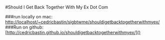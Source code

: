 #Should I Get Back Together With My Ex Dot Com

###run locally on mac:
[http://localhost/~cedricbastin/sigbtwme/shouldigetbacktogetherwithmyex/
]()
###Run on github:
[http://cedricbastin.github.io/shouldigetbacktogetherwithmyex/]()
